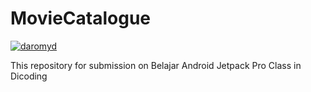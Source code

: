 # MovieCatalogue
[![daromyd](https://circleci.com/gh/daromyd/MovieCatalogue.svg?style=svg)](https://circleci.com/gh/daromyd/MovieCatalogue)

This repository for submission on Belajar Android Jetpack Pro Class in Dicoding
